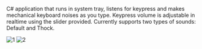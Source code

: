 C# application that runs in system tray, listens for keypress and makes mechanical keyboard noises as you type. Keypress volume is adjustable in realtime using the slider provided. Currently supports two types of sounds: Default and Thock.

![1](https://user-images.githubusercontent.com/67275382/165749320-3f2b0c0c-eb24-4d5c-aada-8438e2c361d3.png)
![2](https://user-images.githubusercontent.com/67275382/165749027-4119bccb-a975-402c-8d18-0917003c9b32.png)
